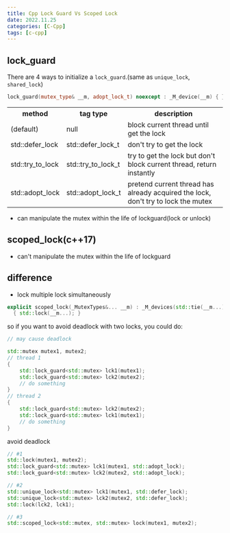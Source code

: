 ```yaml
---
title: Cpp Lock Guard Vs Scoped Lock
date: 2022.11.25
categories: [C-Cpp]
tags: [c-cpp]
---
```


## lock_guard

There are 4 ways to initialize a `lock_guard`.(same as `unique_lock`, `shared_lock`)

```cpp
lock_guard(mutex_type& __m, adopt_lock_t) noexcept : _M_device(__m) { } // default
```


<div class="table-wrapper"><table>
<tbody>
<tr><th>method</th><th>tag type</th><th>description</th></tr>
<tr>
<td>(default)</td>
<td>null</td>
<td>block current thread until get the lock</td>
</tr>
<tr>
<td>std::defer_lock</td>
<td>std::defer_lock_t</td>
<td>don't try to get the lock</td>
</tr>
<tr>
<td>std::try_to_lock</td>
<td>std::try_to_lock_t</td>
<td>try to get the lock but don't block current thread, return instantly</td>
</tr>
<tr>
<td>std::adopt_lock</td>
<td>std::adopt_lock_t</td>
<td>pretend current thread has already acquired the lock, don't try to lock the mutex</td>
</tr>
</tbody>
</table></div>

- can manipulate the mutex within the life of lockguard(lock or unlock)

## scoped_lock(c++17)

- can't manipulate the mutex within the life of lockguard


## difference

- lock multiple lock simultaneously

```cpp
explicit scoped_lock(_MutexTypes&... __m) : _M_devices(std::tie(__m...))
  { std::lock(__m...); }
```

so if you want to avoid deadlock with two locks, you could do:

```cpp
// may cause deadlock

std::mutex mutex1, mutex2;
// thread 1
{
    std::lock_guard<std::mutex> lck1(mutex1);
    std::lock_guard<std::mutex> lck2(mutex2);
    // do something
}
// thread 2
{
    std::lock_guard<std::mutex> lck2(mutex2);
    std::lock_guard<std::mutex> lck1(mutex1);
    // do something
}
```

avoid deadlock

```cpp
// #1
std::lock(mutex1, mutex2);
std::lock_guard<std::mutex> lck1(mutex1, std::adopt_lock);
std::lock_guard<std::mutex> lck2(mutex2, std::adopt_lock);

// #2
std::unique_lock<std::mutex> lck1(mutex1, std::defer_lock);
std::unique_lock<std::mutex> lck2(mutex2, std::defer_lock);
std::lock(lck2, lck1);

// #3
std::scoped_lock<std::mutex, std::mutex> lock(mutex1, mutex2);
```